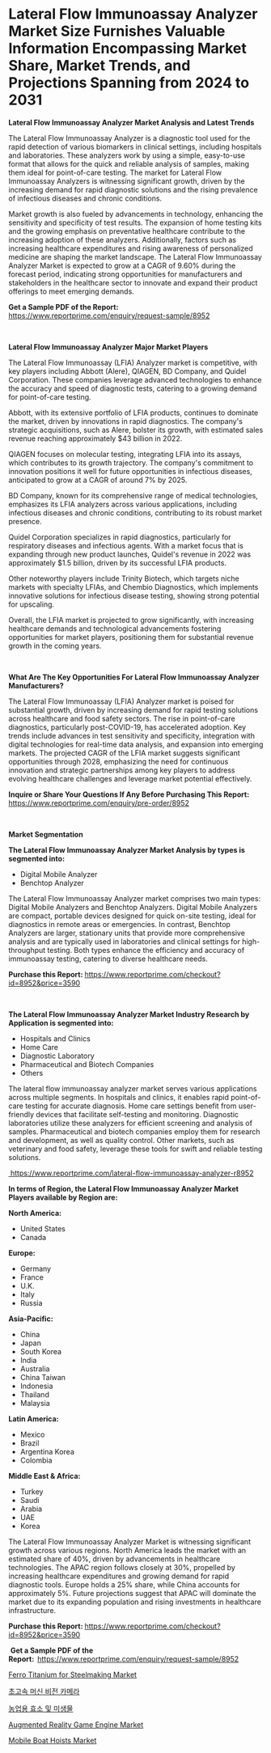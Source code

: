 <p><h1>Lateral Flow Immunoassay Analyzer Market Size Furnishes Valuable Information Encompassing Market Share, Market Trends, and Projections Spanning from 2024 to 2031</h1></p><p><strong>Lateral Flow Immunoassay Analyzer Market Analysis and Latest Trends</strong></p>
<p><p>The Lateral Flow Immunoassay Analyzer is a diagnostic tool used for the rapid detection of various biomarkers in clinical settings, including hospitals and laboratories. These analyzers work by using a simple, easy-to-use format that allows for the quick and reliable analysis of samples, making them ideal for point-of-care testing. The market for Lateral Flow Immunoassay Analyzers is witnessing significant growth, driven by the increasing demand for rapid diagnostic solutions and the rising prevalence of infectious diseases and chronic conditions.</p><p>Market growth is also fueled by advancements in technology, enhancing the sensitivity and specificity of test results. The expansion of home testing kits and the growing emphasis on preventative healthcare contribute to the increasing adoption of these analyzers. Additionally, factors such as increasing healthcare expenditures and rising awareness of personalized medicine are shaping the market landscape. The Lateral Flow Immunoassay Analyzer Market is expected to grow at a CAGR of 9.60% during the forecast period, indicating strong opportunities for manufacturers and stakeholders in the healthcare sector to innovate and expand their product offerings to meet emerging demands.</p></p>
<p><strong>Get a Sample PDF of the Report:&nbsp;</strong> <a href="https://www.reportprime.com/enquiry/request-sample/8952">https://www.reportprime.com/enquiry/request-sample/8952</a></p>
<p>&nbsp;</p>
<p><strong>Lateral Flow Immunoassay Analyzer Major Market Players</strong></p>
<p><p>The Lateral Flow Immunoassay (LFIA) Analyzer market is competitive, with key players including Abbott (Alere), QIAGEN, BD Company, and Quidel Corporation. These companies leverage advanced technologies to enhance the accuracy and speed of diagnostic tests, catering to a growing demand for point-of-care testing.</p><p>Abbott, with its extensive portfolio of LFIA products, continues to dominate the market, driven by innovations in rapid diagnostics. The company's strategic acquisitions, such as Alere, bolster its growth, with estimated sales revenue reaching approximately $43 billion in 2022.</p><p>QIAGEN focuses on molecular testing, integrating LFIA into its assays, which contributes to its growth trajectory. The company's commitment to innovation positions it well for future opportunities in infectious diseases, anticipated to grow at a CAGR of around 7% by 2025.</p><p>BD Company, known for its comprehensive range of medical technologies, emphasizes its LFIA analyzers across various applications, including infectious diseases and chronic conditions, contributing to its robust market presence.</p><p>Quidel Corporation specializes in rapid diagnostics, particularly for respiratory diseases and infectious agents. With a market focus that is expanding through new product launches, Quidel's revenue in 2022 was approximately $1.5 billion, driven by its successful LFIA products.</p><p>Other noteworthy players include Trinity Biotech, which targets niche markets with specialty LFIAs, and Chembio Diagnostics, which implements innovative solutions for infectious disease testing, showing strong potential for upscaling.</p><p>Overall, the LFIA market is projected to grow significantly, with increasing healthcare demands and technological advancements fostering opportunities for market players, positioning them for substantial revenue growth in the coming years.</p></p>
<p>&nbsp;</p>
<p><strong>What Are The Key Opportunities For Lateral Flow Immunoassay Analyzer Manufacturers?</strong></p>
<p><p>The Lateral Flow Immunoassay (LFIA) Analyzer market is poised for substantial growth, driven by increasing demand for rapid testing solutions across healthcare and food safety sectors. The rise in point-of-care diagnostics, particularly post-COVID-19, has accelerated adoption. Key trends include advances in test sensitivity and specificity, integration with digital technologies for real-time data analysis, and expansion into emerging markets. The projected CAGR of the LFIA market suggests significant opportunities through 2028, emphasizing the need for continuous innovation and strategic partnerships among key players to address evolving healthcare challenges and leverage market potential effectively.</p></p>
<p><strong>Inquire or Share Your Questions If Any Before Purchasing This Report:</strong> <a href="https://www.reportprime.com/enquiry/pre-order/8952">https://www.reportprime.com/enquiry/pre-order/8952</a></p>
<p>&nbsp;</p>
<p><strong>Market Segmentation</strong></p>
<p><strong>The Lateral Flow Immunoassay Analyzer Market Analysis by types is segmented into:</strong></p>
<p><ul><li>Digital Mobile Analyzer</li><li>Benchtop Analyzer</li></ul></p>
<p><p>The Lateral Flow Immunoassay Analyzer market comprises two main types: Digital Mobile Analyzers and Benchtop Analyzers. Digital Mobile Analyzers are compact, portable devices designed for quick on-site testing, ideal for diagnostics in remote areas or emergencies. In contrast, Benchtop Analyzers are larger, stationary units that provide more comprehensive analysis and are typically used in laboratories and clinical settings for high-throughput testing. Both types enhance the efficiency and accuracy of immunoassay testing, catering to diverse healthcare needs.</p></p>
<p><strong>Purchase this Report:&nbsp;</strong><a href="https://www.reportprime.com/checkout?id=8952&price=3590">https://www.reportprime.com/checkout?id=8952&price=3590</a></p>
<p>&nbsp;</p>
<p><strong>The Lateral Flow Immunoassay Analyzer Market Industry Research by Application is segmented into:</strong></p>
<p><ul><li>Hospitals and Clinics</li><li>Home Care</li><li>Diagnostic Laboratory</li><li>Pharmaceutical and Biotech Companies</li><li>Others</li></ul></p>
<p><p>The lateral flow immunoassay analyzer market serves various applications across multiple segments. In hospitals and clinics, it enables rapid point-of-care testing for accurate diagnosis. Home care settings benefit from user-friendly devices that facilitate self-testing and monitoring. Diagnostic laboratories utilize these analyzers for efficient screening and analysis of samples. Pharmaceutical and biotech companies employ them for research and development, as well as quality control. Other markets, such as veterinary and food safety, leverage these tools for swift and reliable testing solutions.</p></p>
<p><a href="https://www.reportprime.com/lateral-flow-immunoassay-analyzer-r8952">&nbsp;https://www.reportprime.com/lateral-flow-immunoassay-analyzer-r8952</a></p>
<p><strong>In terms of Region, the Lateral Flow Immunoassay Analyzer Market Players available by Region are:</strong></p>
<p>
    <p> <strong> North America: </strong>
        <ul>
            <li>United States</li>
            <li>Canada</li>
        </ul>
        </p> 
    <p> <strong> Europe: </strong>
        <ul>
            <li>Germany</li>
            <li>France</li>
            <li>U.K.</li>
            <li>Italy</li>
            <li>Russia</li>
        </ul>
        </p> 
    <p> <strong> Asia-Pacific: </strong>
        <ul>
            <li>China</li>
            <li>Japan</li>
            <li>South Korea</li>
            <li>India</li>
            <li>Australia</li>
            <li>China Taiwan</li>
            <li>Indonesia</li>
            <li>Thailand</li>
            <li>Malaysia</li>
        </ul>
        </p> 
    <p> <strong> Latin America: </strong>
        <ul>
            <li>Mexico</li>
            <li>Brazil</li>
            <li>Argentina Korea</li>
            <li>Colombia</li>
        </ul>
        </p> 
    <p> <strong> Middle East & Africa: </strong>
        <ul>
            <li>Turkey</li>
            <li>Saudi</li>
            <li>Arabia</li>
            <li>UAE</li>
            <li>Korea</li>
        </ul>
    </p>
    </p>
<p><p>The Lateral Flow Immunoassay Analyzer Market is witnessing significant growth across various regions. North America leads the market with an estimated share of 40%, driven by advancements in healthcare technologies. The APAC region follows closely at 30%, propelled by increasing healthcare expenditures and growing demand for rapid diagnostic tools. Europe holds a 25% share, while China accounts for approximately 5%. Future projections suggest that APAC will dominate the market due to its expanding population and rising investments in healthcare infrastructure.</p></p>
<p><strong>Purchase this Report: </strong><a href="https://www.reportprime.com/checkout?id=8952&price=3590">https://www.reportprime.com/checkout?id=8952&price=3590</a></p>
<p>&nbsp;<strong>Get a Sample PDF of the Report:&nbsp;&nbsp;</strong><a href="https://www.reportprime.com/enquiry/request-sample/8952">https://www.reportprime.com/enquiry/request-sample/8952</a></p>
<p><strong></strong></p>
<p><p><a href="https://medium.com/@madisynreinger/the-ferro-titanium-for-steelmaking-market-is-experiencing-higher-than-anticipated-demand-657754f64fa9">Ferro Titanium for Steelmaking Market</a></p><p><a href="https://medium.com/@deandreclark78/ultra-high-speed-machine-vision-cameras-market-%EC%9D%98-%EA%B8%80%EB%A1%9C%EB%B2%8C-%EC%8B%9C%EC%9E%A5-%EA%B0%9C%EC%9A%94%EB%8A%94-%EC%A0%84-%EC%84%B8%EA%B3%84-%EB%B0%8F-%EC%A3%BC%EC%9A%94-%EC%8B%9C%EC%9E%A5%EC%9D%98-%EC%82%B0%EC%97%85%EC%97%90-%EC%98%81%ED%96%A5%EC%9D%84-%EB%AF%B8%EC%B9%98%EB%8A%94-%EC%A3%BC%EC%9A%94-%ED%8A%B8%EB%A0%8C%EB%93%9C%EC%97%90-%EB%8C%80%ED%95%9C-6c253171ae3b">초고속 머신 비전 카메라</a></p><p><a href="https://medium.com/@deandreclark78/%EC%84%B8%EA%B3%84-agricultural-enzymes-and-microbes-market-%EC%9D%80-2024%EC%97%90%EC%84%9C-2031%EB%A1%9C-%EC%97%B0%ED%8F%89%EA%B7%A0-%EC%A6%9D%EA%B0%80%EC%9C%A8%EC%9D%84-%EB%B3%B4%EC%9D%BC-%EA%B2%83%EC%9C%BC%EB%A1%9C-%EC%98%88%EC%83%81%EB%90%A9%EB%8B%88%EB%8B%A4-bcba8ab3d028">농업용 효소 및 미생물</a></p><p><a href="https://www.linkedin.com/pulse/augmented-reality-game-engine-market-indicators-size-regional-gdxaf?trackingId=u4uiSIlaQ%2FSiZZZ8Kx%2F%2BAg%3D%3D">Augmented Reality Game Engine Market</a></p><p><a href="https://issuu.com/reportprime-2/docs/mobile-boat-hoists-market-size-2030_6c7467b57044df">Mobile Boat Hoists Market</a></p></p>